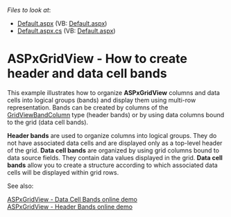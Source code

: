 <!-- default file list -->
*Files to look at*:

* [Default.aspx](./CS/Default.aspx) (VB: [Default.aspx](./VB/Default.aspx))
* [Default.aspx.cs](./CS/Default.aspx.cs) (VB: [Default.aspx](./VB/Default.aspx))
<!-- default file list end -->
# ASPxGridView - How to create header and data cell bands


<p>This example illustrates how to organize <strong>ASPxGridView</strong> columns and data cells into logical groups (bands) and display them using multi-row representation. Bands can be created by columns of the <a href="http://help.devexpress.com/#AspNet/clsDevExpressWebGridViewBandColumntopic">GridViewBandColumn</a> type (header bands) or by using data columns bound to the grid (data cell bands). </p>
<p><strong>Header bands</strong> are used to organize columns into logical groups. They do not have associated data cells and are displayed only as a top-level header of the grid. <strong>Data cell bands</strong> are organized by using grid columns bound to data source fields. They contain data values displayed in the grid. <strong>Data cell bands</strong> allow you to create a structure according to which associated data cells will be displayed within grid rows.</p>
<p>See also:</p>
<p><a href="https://demos.devexpress.com/ASPxGridViewDemos/Columns/DataCellBands.aspx">ASPxGridView - Data Cell Bands online demo</a><br><a href="https://demos.devexpress.com/ASPxGridViewDemos/Columns/Bands.aspx">ASPxGridView - Header Bands online demo</a></p>

<br/>



